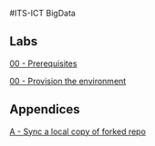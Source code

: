 #ITS-ICT BigData

## Labs

[00 - Prerequisites](labs/00-Prerequisites/README.md)

[00 - Provision the environment](labs/01-Provision_the_environment/README.md)

## Appendices

[A - Sync a local copy of forked repo](appendices/A-Sync_copy_of_forked_repo/README.md)